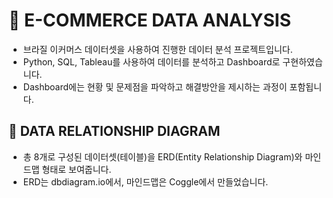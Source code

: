 # 🎀 E-COMMERCE DATA ANALYSIS
- 브라질 이커머스 데이터셋을 사용하여 진행한 데이터 분석 프로젝트입니다.
- Python, SQL, Tableau를 사용하여 데이터를 분석하고 Dashboard로 구현하였습니다.
- Dashboard에는 현황 및 문제점을 파악하고 해결방안을 제시하는 과정이 포함됩니다.
## 🎀 DATA RELATIONSHIP DIAGRAM
- 총 8개로 구성된 데이터셋(테이블)을 ERD(Entity Relationship Diagram)와 마인드맵 형태로 보여줍니다.
- ERD는 dbdiagram.io에서, 마인드맵은 Coggle에서 만들었습니다.  



